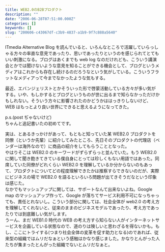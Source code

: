 ```yaml
---
title: WEB2.0のB2Bプロダクト
description: ""
date: "2006-06-28T07:51:00.000Z"
categories: []
keywords: []
slug: "200606-c43067df-c3b9-4837-a1b9-9f7c888a5640"
---
```


ITmedia Alternative Blog を読んでいると、いろんなところで活躍していらっしゃる方々の率直な意見であったり、思いであったりというのを感じられてとてもいい刺激になる。ブログはあくまでも web log なのだけれども、こういう講演会とかでは聞けないような意見を知ることができる機会として、ブログというメディアはこれからも存在し続けるのだろうなという気がしている。こういうフラットなメディアって今までなかったような気もする。

最近、エバンジェリストとかそういった形で啓蒙活動している方々が多い気がする。いや、もしかするとブログというものが世に出るまで知らなかっただけかもしれない。そういう方々に影響されたのかどうかははっきりしないけど、WEB はもっとより良い世界にできると思えるようになってきた。

p.s.(post ぢゃないけど)  
ちゃんと追記書いたの初めてです。

実は、とあるきっかけがあって、もともと知っていた某 WEB2.0 プロダクトを同僚（というか先輩）に紹介してみたところ、先日そのプロダクトの代理店（ベンダーは海外なので）に商品の紹介をしてもらうこととなった。  
やはりそこは WEB2.0 のキーワードがずらずらっと並んでいた。もう WEB2.0 に関して聞き飽きてきている僕自身にとっては珍しくもない用語ではあった。同席していた同僚がどれくらい WEB2.0 を理解しているか分からないのもあって、プロダクトについてどの程度理解できたかは推察すらできないのだが、実際にビジネスの場で WEB2.0 を語るといろいろ問題が出てきそうだなという印象は感じた。  
なかでもマッシュアップに関しては、サポートなんて出来ないよね。Google map のマッシュアップ作って、Google が落ちてサービス利用不可になっちゃっても、責任とれないし。こういう部分に関しては、社会全体が web2.0 の考え方を理解してくれないと、従来のままのビジネスモデルであったり、考え方であったりでは到底難しい気がします。  
うーん、まだ WEB1.0 時代の WEB の考え方すら知らない人がインターネットサービスを企画している状態なので、道のりは険しいと思わざるを得ないかも。もし、ここにトライする(つまり社会全体の変革を促す助力となる)のであれば、従来型の組織ではムリだなぁという感触はかなり感じました。かなりとんがった人たちが集まったとんがった組織でないとムリだなぁと。
